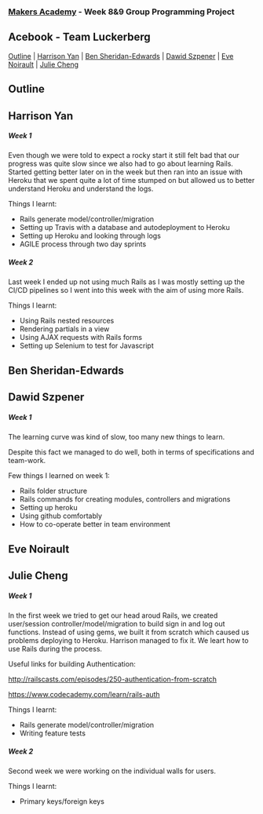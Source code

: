 
### [Makers Academy](http://www.makersacademy.com) - Week 8&9 Group Programming Project

Acebook - Team Luckerberg
-

[Outline](#Outline) | [Harrison Yan](#Harrison) | [Ben Sheridan-Edwards](#Ben) | [Dawid Szpener](#Dawid) | [Eve Noirault](#Eve) | [Julie Cheng](#Julie)


## <a name="Outline">Outline</a>
 
## <a name="Harrison">Harrison Yan</a>

##### Week 1
  Even though we were told to expect a rocky start it still felt bad that our progress was quite slow since we also had to go about learning Rails.
  Started getting better later on in the week but then ran into an issue with Heroku that we spent quite a lot of time stumped on but allowed us to better understand Heroku and understand the logs.

  Things I learnt:
  
  * Rails generate model/controller/migration
  * Setting up Travis with a database and autodeployment to Heroku
  * Setting up Heroku and looking through logs
  * AGILE process through two day sprints

##### Week 2
  Last week I ended up not using much Rails as I was mostly setting up the CI/CD pipelines so I went into this week with the aim of using more Rails. 

  Things I learnt:
  
  * Using Rails nested resources
  * Rendering partials in a view
  * Using AJAX requests with Rails forms
  * Setting up Selenium to test for Javascript

## <a name="Ben">Ben Sheridan-Edwards</a>

## <a name="Dawid">Dawid Szpener</a>

##### Week 1
  The learning curve was kind of slow, too many new things to learn.


  Despite this fact we managed to do well, both in terms of specifications and team-work.


  Few things I learned on week 1:

  
  * Rails folder structure
  * Rails commands for creating modules, controllers and migrations
  * Setting up heroku
  * Using github comfortably
  * How to co-operate better in team environment


## <a name="Eve">Eve Noirault</a>

## <a name="Julie">Julie Cheng</a>

##### Week 1
  In the first week we tried to get our head aroud Rails, we created user/session controller/model/migration to build sign in and log out functions. Instead of using gems, we built it from scratch which caused us problems deploying to Heroku. Harrison managed to fix it. We leart how to use Rails during the process.
  
  Useful links for building Authentication:
  
  http://railscasts.com/episodes/250-authentication-from-scratch
  
  https://www.codecademy.com/learn/rails-auth
  
  Things I learnt:
  
  * Rails generate model/controller/migration
  * Writing feature tests 

##### Week 2
  Second week we were working on the individual walls for users.

  Things I learnt:
  
  * Primary keys/foreign keys

